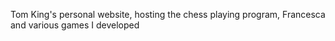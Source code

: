 Tom King's personal website, hosting the chess playing program, Francesca and various games I developed
